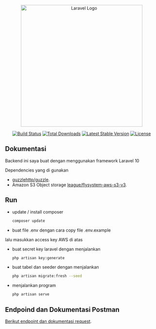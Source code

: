 <p align="center"><a href="https://laravel.com" target="_blank"><img src="https://raw.githubusercontent.com/laravel/art/master/logo-lockup/5%20SVG/2%20CMYK/1%20Full%20Color/laravel-logolockup-cmyk-red.svg" width="400" alt="Laravel Logo"></a></p>

<p align="center">
<a href="https://github.com/laravel/framework/actions"><img src="https://github.com/laravel/framework/workflows/tests/badge.svg" alt="Build Status"></a>
<a href="https://packagist.org/packages/laravel/framework"><img src="https://img.shields.io/packagist/dt/laravel/framework" alt="Total Downloads"></a>
<a href="https://packagist.org/packages/laravel/framework"><img src="https://img.shields.io/packagist/v/laravel/framework" alt="Latest Stable Version"></a>
<a href="https://packagist.org/packages/laravel/framework"><img src="https://img.shields.io/packagist/l/laravel/framework" alt="License"></a>
</p>

## Dokumentasi

Backend ini saya buat dengan menggunakan framework Laravel 10

Dependencies yang di gunakan

-   [guzzlehttp/guzzle](https://github.com/guzzle/guzzle.git).
-   Amazon S3 Object storage [league/flysystem-aws-s3-v3](https://github.com/thephpleague/flysystem-aws-s3-v3.git).

## Run

-   update / install composer
    ```sh
    composer update
    ```
-   buat file .env dengan cara copy file .env.example



lalu masukkan access key AWS di atas

-   buat secret key laravel dengan menjalankan
    ```sh
    php artisan key:generate
    ```
-   buat tabel dan seeder dengan menjalankan
    ```sh
    php artisan migrate:fresh --seed
    ```
-   menjalankan program
    ```sh
    php artisan serve
    ```

## Endpoind dan Dokumentasi Postman

[Berikut endpoint dan dokumentasi request](https://documenter.getpostman.com/view/15005997/2s9Ykod1qq).
